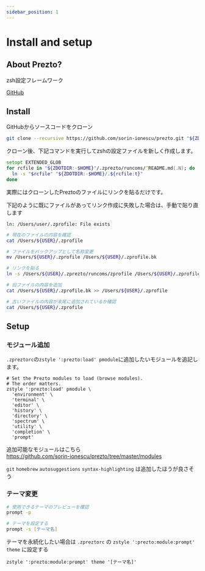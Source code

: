 ```yaml
---
sidebar_position: 1
---
```


# Install and setup

## About Prezto?

zsh設定フレームワーク

[GitHub](https://github.com/sorin-ionescu/prezto)

## Install

GitHubからソースコードをクローン

```zsh
git clone --recursive https://github.com/sorin-ionescu/prezto.git "${ZDOTDIR:-$HOME}/.zprezto"
```

クローン後、下記コマンドを実行してzshの設定ファイルを新しく作成します。

```zsh
setopt EXTENDED_GLOB
for rcfile in "${ZDOTDIR:-$HOME}"/.zprezto/runcoms/^README.md(.N); do
  ln -s "$rcfile" "${ZDOTDIR:-$HOME}/.${rcfile:t}"
done
```

実際にはクローンしたPreztoのファイルにリンクを貼るだけです。

下記のように既にファイルがあってリンク作成に失敗した場合は、手動で貼り直します
```
ln: /Users/user/.zprofile: File exists
```

```bash
# 現在のファイルの内容を確認
cat /Users/${USER}/.zprofile

# ファイルをバックアップとして名称変更
mv /Users/${USER}/.zprofile /Users/${USER}/.zprofile.bk

# リンクを貼る
ln -s /Users/${USER}/.zprezto/runcoms/zprofile /Users/${USER}/.zprofile

# 旧ファイルの内容を追加
cat /Users/${USER}/.zprofile.bk >> /Users/${USER}/.zprofile

# 古いファイルの内容が末尾に追加されているか確認
cat /Users/${USER}/.zprofile
```

## Setup

### モジュール追加

`.zpreztorc`の`zstyle ':prezto:load' pmodule`に追加したいモジュールを追記します。

```
# Set the Prezto modules to load (browse modules).
# The order matters.
zstyle ':prezto:load' pmodule \
  'environment' \
  'terminal' \
  'editor' \
  'history' \
  'directory' \
  'spectrum' \
  'utility' \
  'completion' \
  'prompt'
```

追加可能なモジュールはこちら  
https://github.com/sorin-ionescu/prezto/tree/master/modules

`git` `homebrew` `autosuggestions` `syntax-highlighting` は追加したほうが良さそう


### テーマ変更

```zsh
# 使用できるテーマのプレビューを確認
prompt -p

# テーマを設定する
prompt -s [テーマ名]
```

テーマを永続化したい場合は `.zpreztorc` の `zstyle ':prezto:module:prompt' theme` に設定する

```
zstyle ':prezto:module:prompt' theme '[テーマ名]'
```
